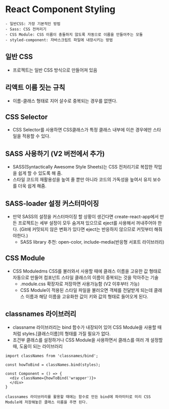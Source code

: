 # React Component Styling
```
- 일반CSS: 가장 기본적인 방법
- Sass: CSS 전처리기
- CSS Module: CSS 이름이 충돌하지 않도록 자동으로 이름을 만들어주는 모듈
- styled-component: 자바스크립트 파일에 내장시키는 방법
```

## 일반 CSS
- 프로젝트는 일반 CSS 방식으로 만들어져 있음

## 리액트 이름 짓는 규칙
- 이름-클래스 형태로 지어 살수로 중복되는 경우를 없앤다.

## CSS Selector
- CSS Selector를 사용하면 CSS클래스가 특정 클래스 내부에 이쓴 경우에만 스타일을 적용할 수 있다.

## SASS 사용하기 (V2 버전에서 추가)
- SASS(Syntactically Awesome Style Sheets)는 CSS 전처리기로 복잡한 작업을 쉽게 할 수 있도록 해 줌.
- 스타일 코드의 재활용성을 높여 줄 뿐만 아니라 코드의 가독성을 높여서 유지 보수를 더욱 쉽게 해줌.

## SASS-loader 설정 커스터마이징
- 만약 SASS의 설정을 커스터마이징 할 상황이 생긴다면 create-react-app에서 만든 프로젝트는 세부 설정이 모두 숨겨져 있으므로 eject를 사용해서 꺼내주어야 한다.
(Git에 커밋되지 않은 변화가 있다면 eject는 반응하지 않으므로 커밋부터 해줘야한다.)
  - SASS library 추천: open-color, include-media(반응형 서포트 라이브러리)

## CSS Module
- CSS Moduledms CSS를 불러와서 사용할 때에 클래스 이름을 고유한 값 형태로 자동으로 만들어 컴포넌트 스타일 클래스의 이름이 중복되는 것을 막아주는 기술
  - .module.css 확장자로 저장하면 사용가능함 (V2 이후부터 가능)
  - CSS Module이 적용된 스타일 파일을 불러오면 객체를 전달받게 되는데 클래스 이름과 해당 이름을 고유화한 값이 키와 값의 형태로 들어오게 된다.

## classnames 라이브러리
- classname 라이브러리는 bind 함수가 내장되어 있어 CSS Module을 사용할 때처럼 styles.[클래스이름]의 형태를 가질 필요가 없다.
- 조건부 클래스를 설정하거나 CSS Module을 사용하면서 클래스를 여러 개 설정할 때, 도움이 되는 라이브러리
```
import classNames from 'classnames/bind';

const howToBind = classNames.bind(styles);

const Component = () => {
  <div className={howToBind('wrapper')}>
  </div>
}

classnames 라이브러리를 활용할 때에는 함수로 만든 bind에 파라미터로 미리 CSS Module에 저장해놓은 클래스 이름을 주면 된다.
```
